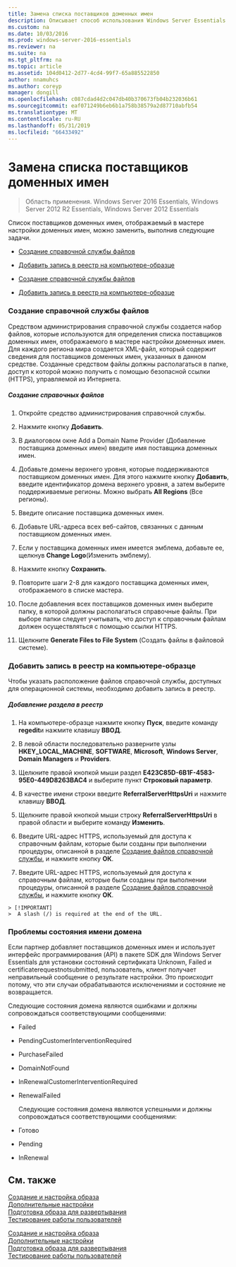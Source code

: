 ```yaml
---
title: Замена списка поставщиков доменных имен
description: Описывает способ использования Windows Server Essentials
ms.custom: na
ms.date: 10/03/2016
ms.prod: windows-server-2016-essentials
ms.reviewer: na
ms.suite: na
ms.tgt_pltfrm: na
ms.topic: article
ms.assetid: 104d0412-2d77-4cd4-99f7-65a885522850
author: nnamuhcs
ms.author: coreyp
manager: dongill
ms.openlocfilehash: c087cdad4d2c047db40b370673fb04b232036b61
ms.sourcegitcommit: eaf071249b6eb6b1a758b38579a2d87710abfb54
ms.translationtype: MT
ms.contentlocale: ru-RU
ms.lasthandoff: 05/31/2019
ms.locfileid: "66433492"
---
```

# <a name="replace-the-list-of-domain-name-providers"></a>Замена списка поставщиков доменных имен

>Область применения. Windows Server 2016 Essentials, Windows Server 2012 R2 Essentials, Windows Server 2012 Essentials

Список поставщиков доменных имен, отображаемый в мастере настройки доменных имен, можно заменить, выполнив следующие задачи.  


-   [Создание справочной службы файлов](Replace-the-List-of-Domain-Name-Providers.md#BKMK_ReferralFiles)  

-   [Добавить запись в реестр на компьютере-образце](Replace-the-List-of-Domain-Name-Providers.md#BKMK_AddRegistry)  

-   [Создание справочной службы файлов](../install/Replace-the-List-of-Domain-Name-Providers.md#BKMK_ReferralFiles)  

-   [Добавить запись в реестр на компьютере-образце](../install/Replace-the-List-of-Domain-Name-Providers.md#BKMK_AddRegistry)  


###  <a name="BKMK_ReferralFiles"></a> Создание справочной службы файлов  
 Средством администрирования справочной службы создается набор файлов, которые используются для определения списка поставщиков доменных имен, отображаемого в мастере настройки доменных имен. Для каждого региона мира создается XML-файл, который содержит сведения для поставщиков доменных имен, указанных в данном средстве. Созданные средством файлы должны располагаться в папке, доступ к которой можно получить с помощью безопасной ссылки (HTTPS), управляемой из Интернета.  

##### <a name="to-create-the-referral-files"></a>Создание справочных файлов  

1.  Откройте средство администрирования справочной службы.  

2.  Нажмите кнопку **Добавить**.  

3.  В диалоговом окне Add a Domain Name Provider (Добавление поставщика доменных имен) введите имя поставщика доменных имен.  

4.  Добавьте домены верхнего уровня, которые поддерживаются поставщиком доменных имен. Для этого нажмите кнопку **Добавить**, введите идентификатор домена верхнего уровня, а затем выберите поддерживаемые регионы. Можно выбрать **All Regions** (Все регионы).  

5.  Введите описание поставщика доменных имен.  

6.  Добавьте URL-адреса всех веб-сайтов, связанных с данным поставщиком доменных имен.  

7.  Если у поставщика доменных имен имеется эмблема, добавьте ее, щелкнув **Change Logo**(Изменить эмблему).  

8.  Нажмите кнопку **Сохранить**.  

9. Повторите шаги 2-8 для каждого поставщика доменных имен, отображаемого в списке мастера.  

10. После добавления всех поставщиков доменных имен выберите папку, в которой должны располагаться справочные файлы. При выборе папки следует учитывать, что доступ к справочным файлам должен осуществляться с помощью ссылки HTTPS.  

11. Щелкните **Generate Files to File System** (Создать файлы в файловой системе).  

###  <a name="BKMK_AddRegistry"></a> Добавить запись в реестр на компьютере-образце  
 Чтобы указать расположение файлов справочной службы, доступных для операционной системы, необходимо добавить запись в реестр.  

##### <a name="to-add-a-key-to-the-registry"></a>Добавление раздела в реестр  

1.  На компьютере-образце нажмите кнопку **Пуск**, введите команду **regedit**и нажмите клавишу **ВВОД**.  

2.  В левой области последовательно разверните узлы **HKEY_LOCAL_MACHINE**, **SOFTWARE**, **Microsoft**, **Windows Server**, **Domain Managers** и **Providers**.  

3.  Щелкните правой кнопкой мыши раздел **E423C85D-6B1F-4583-95E0-449D8263BAC4** и выберите пункт **Строковый параметр**.  

4.  В качестве имени строки введите **ReferralServerHttpsUri** и нажмите клавишу **ВВОД**.  

5.  Щелкните правой кнопкой мыши строку **ReferralServerHttpsUri** в правой области и выберите команду **Изменить**.  


6.  Введите URL-адрес HTTPS, используемый для доступа к справочным файлам, которые были созданы при выполнении процедуры, описанной в разделе [Создание файлов справочной службы](Replace-the-List-of-Domain-Name-Providers.md#BKMK_ReferralFiles), и нажмите кнопку **ОК**.  

6.  Введите URL-адрес HTTPS, используемый для доступа к справочным файлам, которые были созданы при выполнении процедуры, описанной в разделе [Создание файлов справочной службы](../install/Replace-the-List-of-Domain-Name-Providers.md#BKMK_ReferralFiles), и нажмите кнопку **ОК**.  


~~~
> [!IMPORTANT]
>  A slash (/) is required at the end of the URL.  
~~~

###  <a name="BKMK_ReplaceDomainNameProviders"></a> Проблемы состояния имени домена  
 Если партнер добавляет поставщиков доменных имен и использует интерфейс программирования (API) в пакете SDK для Windows Server Essentials для установки состояний сертификата Unknown, Failed и certificaterequestnotsubmitted, пользователь, клиент получает неправильный сообщение о результате настройки. Это происходит потому, что эти случаи обрабатываются исключениями и состояние не возвращается.  

 Следующие состояния домена являются ошибками и должны сопровождаться соответствующими сообщениями:  

- Failed  

- PendingCustomerInterventionRequired  

- PurchaseFailed  

- DomainNotFound  

- InRenewalCustomerInterventionRequired  

- RenewalFailed  

  Следующие состояния домена являются успешными и должны сопровождаться соответствующими сообщениями:  

- Готово  

- Pending  

- InRenewal  

## <a name="see-also"></a>См. также  

 [Создание и настройка образа](Creating-and-Customizing-the-Image.md)   
 [Дополнительные настройки](Additional-Customizations.md)   
 [Подготовка образа для развертывания](Preparing-the-Image-for-Deployment.md)   
 [Тестирование работы пользователей](Testing-the-Customer-Experience.md)

 [Создание и настройка образа](../install/Creating-and-Customizing-the-Image.md)   
 [Дополнительные настройки](../install/Additional-Customizations.md)   
 [Подготовка образа для развертывания](../install/Preparing-the-Image-for-Deployment.md)   
 [Тестирование работы пользователей](../install/Testing-the-Customer-Experience.md)


